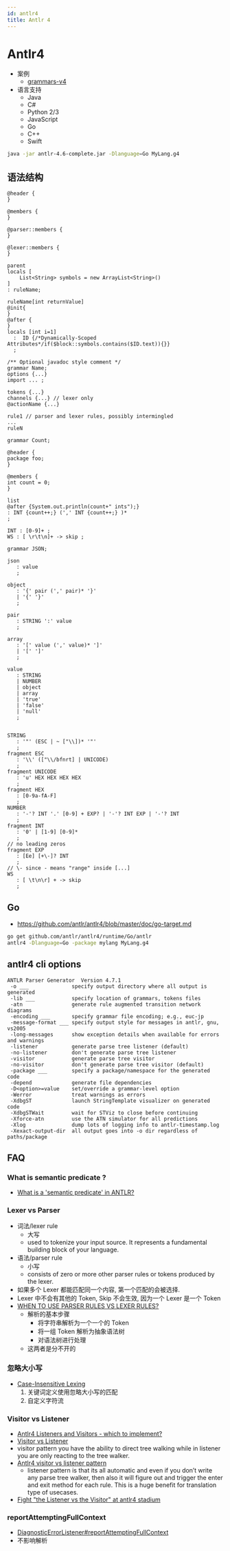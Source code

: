 ```yaml
---
id: antlr4
title: Antlr 4
---
```


# Antlr4

- 案例
  - [grammars-v4](https://github.com/antlr/grammars-v4)
- 语言支持
  - Java
  - C#
  - Python 2/3
  - JavaScript
  - Go
  - C++
  - Swift

```bash
java -jar antlr-4.6-complete.jar -Dlanguage=Go MyLang.g4
```

## 语法结构

```antlr4
@header {
}

@members {
}

@parser::members {
}

@lexer::members {
}

parent
locals [
    List<String> symbols = new ArrayList<String>()
]
: ruleName;

ruleName[int returnValue]
@init{
}
@after {
}
locals [int i=1]
  :  ID {/*Dynamically-Scoped Attributes*/if($block::symbols.contains($ID.text)){}}
  ;
```

```g4
/** Optional javadoc style comment */
grammar Name;
options {...}
import ... ;

tokens {...}
channels {...} // lexer only
@actionName {...}

rule1 // parser and lexer rules, possibly intermingled
...
ruleN
```

```
grammar Count;

@header {
package foo;
}

@members {
int count = 0;
}

list
@after {System.out.println(count+" ints");}
: INT {count++;} (',' INT {count++;} )*
;

INT : [0-9]+ ;
WS : [ \r\t\n]+ -> skip ;
```

```antlr
grammar JSON;

json
   : value
   ;

object
   : '{' pair (',' pair)* '}'
   | '{' '}'
   ;

pair
   : STRING ':' value
   ;

array
   : '[' value (',' value)* ']'
   | '[' ']'
   ;

value
   : STRING
   | NUMBER
   | object
   | array
   | 'true'
   | 'false'
   | 'null'
   ;


STRING
   : '"' (ESC | ~ ["\\])* '"'
   ;
fragment ESC
   : '\\' (["\\/bfnrt] | UNICODE)
   ;
fragment UNICODE
   : 'u' HEX HEX HEX HEX
   ;
fragment HEX
   : [0-9a-fA-F]
   ;
NUMBER
   : '-'? INT '.' [0-9] + EXP? | '-'? INT EXP | '-'? INT
   ;
fragment INT
   : '0' | [1-9] [0-9]*
   ;
// no leading zeros
fragment EXP
   : [Ee] [+\-]? INT
   ;
// \- since - means "range" inside [...]
WS
   : [ \t\n\r] + -> skip
   ;
```

## Go

- https://github.com/antlr/antlr4/blob/master/doc/go-target.md

```bash
go get github.com/antlr/antlr4/runtime/Go/antlr
antlr4 -Dlanguage=Go -package mylang MyLang.g4
```

## antlr4 cli options

```
ANTLR Parser Generator  Version 4.7.1
 -o ___              specify output directory where all output is generated
 -lib ___            specify location of grammars, tokens files
 -atn                generate rule augmented transition network diagrams
 -encoding ___       specify grammar file encoding; e.g., euc-jp
 -message-format ___ specify output style for messages in antlr, gnu, vs2005
 -long-messages      show exception details when available for errors and warnings
 -listener           generate parse tree listener (default)
 -no-listener        don't generate parse tree listener
 -visitor            generate parse tree visitor
 -no-visitor         don't generate parse tree visitor (default)
 -package ___        specify a package/namespace for the generated code
 -depend             generate file dependencies
 -D<option>=value    set/override a grammar-level option
 -Werror             treat warnings as errors
 -XdbgST             launch StringTemplate visualizer on generated code
 -XdbgSTWait         wait for STViz to close before continuing
 -Xforce-atn         use the ATN simulator for all predictions
 -Xlog               dump lots of logging info to antlr-timestamp.log
 -Xexact-output-dir  all output goes into -o dir regardless of paths/package
```

## FAQ

### What is semantic predicate ?

- [What is a 'semantic predicate' in ANTLR?](https://stackoverflow.com/q/3056441/1870054)

### Lexer vs Parser

- 词法/lexer rule
  - 大写
  - used to tokenize your input source. It represents a fundamental building block of your language.
- 语法/parser rule
  - 小写
  - consists of zero or more other parser rules or tokens produced by the lexer.
- 如果多个 Lexer 都能匹配同一个内容, 第一个匹配的会被选择.
- Lexer 中不会有其他的 Token, Skip 不会生效, 因为一个 Lexer 是一个 Token
- [WHEN TO USE PARSER RULES VS LEXER RULES?](https://www.3dbuzz.com/forum/threads/203932-ANTLR-When-to-use-Parser-Rules-vs-Lexer-Rules)
  - 解析的基本步骤
    - 将字符串解析为一个一个的 Token
    - 将一组 Token 解析为抽象语法树
    - 对语法树进行处理
  - 这两者是分不开的

### 忽略大小写

- [Case-Insensitive Lexing](https://github.com/antlr/antlr4/blob/master/doc/case-insensitive-lexing.md)
  1. 关键词定义使用忽略大小写的匹配
  2. 自定义字符流

### Visitor vs Listener

- [Antlr4 Listeners and Visitors - which to implement?](https://stackoverflow.com/questions/20714492)
- [Visitor vs Listener](http://jakubdziworski.github.io/java/2016/04/01/antlr_visitor_vs_listener.html)
- visitor pattern you have the ability to direct tree walking while in listener you are only reacting to the tree walker.
- [Antlr4 visitor vs listener pattern](http://saumitra.me/blog/antlr4-visitor-vs-listener-pattern/)
  - listener pattern is that its all automatic and even if you don’t write any parse tree walker, then also it will figure out and trigger the enter and exit method for each rule. This is a huge benefit for translation type of usecases.
- [Fight "the Listener vs the Visitor" at antlr4 stadium](http://developers-club.com/posts/259691/)

### reportAttemptingFullContext

- [DiagnosticErrorListener#reportAttemptingFullContext](http://www.antlr.org/api/Java/org/antlr/v4/runtime/DiagnosticErrorListener.html#reportAttemptingFullContext-org.antlr.v4.runtime.Parser-org.antlr.v4.runtime.dfa.DFA-int-int-java.util.BitSet-org.antlr.v4.runtime.atn.ATNConfigSet-)
- 不影响解析
